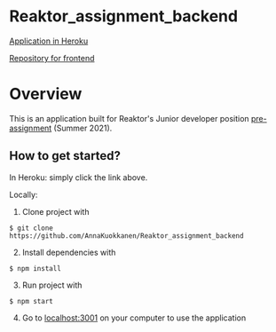 # Reaktor_assignment_backend

[Application in Heroku](https://shrouded-eyrie-21523.herokuapp.com/)

[Repository for frontend](https://github.com/AnnaKuokkanen/Reaktor_assignment_frontend)

# Overview 

This is an application built for Reaktor's Junior developer position [pre-assignment](https://www.reaktor.com/junior-dev-assignment/) (Summer 2021).

## How to get started? 

In Heroku: simply click the link above.

Locally:

1. Clone project with 

```
$ git clone https://github.com/AnnaKuokkanen/Reaktor_assignment_backend
```

2. Install dependencies with

```
$ npm install
```

3. Run project with 

```
$ npm start
```

4. Go to [localhost:3001](http://localhost:3001/) on your computer to use the application

